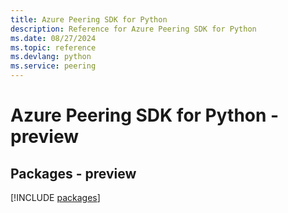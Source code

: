 ```yaml
---
title: Azure Peering SDK for Python
description: Reference for Azure Peering SDK for Python
ms.date: 08/27/2024
ms.topic: reference
ms.devlang: python
ms.service: peering
---
```

# Azure Peering SDK for Python - preview
## Packages - preview
[!INCLUDE [packages](peering-index.md)]